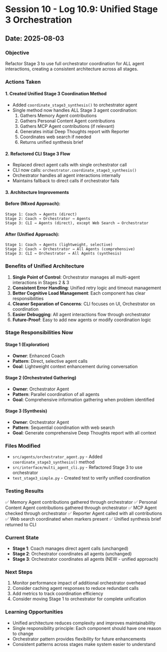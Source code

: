 # Session 10 - Log 10.9: Unified Stage 3 Orchestration

## Date: 2025-08-03

### Objective
Refactor Stage 3 to use full orchestrator coordination for ALL agent interactions, creating a consistent architecture across all stages.

### Actions Taken

#### 1. Created Unified Stage 3 Coordination Method
- Added `coordinate_stage3_synthesis()` to orchestrator agent
- Single method now handles ALL Stage 3 agent coordination:
  1. Gathers Memory Agent contributions
  2. Gathers Personal Content Agent contributions  
  3. Gathers MCP Agent contributions (if relevant)
  4. Generates initial Deep Thoughts report with Reporter
  5. Coordinates web search if needed
  6. Returns unified synthesis brief

#### 2. Refactored CLI Stage 3 Flow
- Replaced direct agent calls with single orchestrator call
- CLI now calls: `orchestrator.coordinate_stage3_synthesis()`
- Orchestrator handles all agent interactions internally
- Maintains fallback to direct calls if orchestrator fails

#### 3. Architecture Improvements

#### Before (Mixed Approach):
```
Stage 1: Coach → Agents (direct)
Stage 2: Coach → Orchestrator → Agents
Stage 3: CLI → Agents (direct), except Web Search → Orchestrator
```

#### After (Unified Approach):
```
Stage 1: Coach → Agents (lightweight, selective)
Stage 2: Coach → Orchestrator → All Agents (comprehensive)
Stage 3: CLI → Orchestrator → All Agents (synthesis)
```

### Benefits of Unified Architecture

1. **Single Point of Control**: Orchestrator manages all multi-agent interactions in Stages 2 & 3
2. **Consistent Error Handling**: Unified retry logic and timeout management
3. **Better Cognitive Load Management**: Each component has clear responsibilities
4. **Cleaner Separation of Concerns**: CLI focuses on UI, Orchestrator on coordination
5. **Easier Debugging**: All agent interactions flow through orchestrator
6. **Future-Proof**: Easy to add new agents or modify coordination logic

### Stage Responsibilities Now

#### Stage 1 (Exploration)
- **Owner**: Enhanced Coach
- **Pattern**: Direct, selective agent calls
- **Goal**: Lightweight context enhancement during conversation

#### Stage 2 (Orchestrated Gathering)
- **Owner**: Orchestrator Agent
- **Pattern**: Parallel coordination of all agents
- **Goal**: Comprehensive information gathering when problem identified

#### Stage 3 (Synthesis)
- **Owner**: Orchestrator Agent
- **Pattern**: Sequential coordination with web search
- **Goal**: Generate comprehensive Deep Thoughts report with all context

### Files Modified
- `src/agents/orchestrator_agent.py` - Added `coordinate_stage3_synthesis()` method
- `src/interface/multi_agent_cli.py` - Refactored Stage 3 to use orchestrator
- `test_stage3_simple.py` - Created test to verify unified coordination

### Testing Results
✅ Memory Agent contributions gathered through orchestrator
✅ Personal Content Agent contributions gathered through orchestrator
✅ MCP Agent checked through orchestrator
✅ Reporter Agent called with all contributions
✅ Web search coordinated when markers present
✅ Unified synthesis brief returned to CLI

### Current State
- **Stage 1**: Coach manages direct agent calls (unchanged)
- **Stage 2**: Orchestrator coordinates all agents (unchanged)
- **Stage 3**: Orchestrator coordinates all agents (NEW - unified approach)

### Next Steps
1. Monitor performance impact of additional orchestrator overhead
2. Consider caching agent responses to reduce redundant calls
3. Add metrics to track coordination efficiency
4. Consider moving Stage 1 to orchestrator for complete unification

### Learning Opportunities
- Unified architecture reduces complexity and improves maintainability
- Single responsibility principle: Each component should have one reason to change
- Orchestrator pattern provides flexibility for future enhancements
- Consistent patterns across stages make system easier to understand